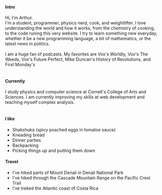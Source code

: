 #### Intro
Hi, I'm Arthur. 
<br>
I'm a student, programmer, physics nerd, cook, and weightlifter. I love understanding
the world and how it works, from the chemistry of cooking, to the code runing this very website.
I try to learn something new everyday, whether it be a new programming language, a bit of
mathematics, or the latest news in politics. 
<br><br>
I am a huge fan of podcasts. My favorites are Vox's Worldly,
Vox's The Weeds, Vox's Future Perfect, Mike Duncan's History of Revolutions, and
First Monday's
<br><br>
#### Currently
I study physics and computer science at Cornell's College of Arts and Sciences. I am currently
improving my skills at web development and teaching myself complex analysis. 
<br><br>
#### I like
- Shakshuka (spicy poached eggs in tomatoe sauce)
- Kneading bread
- Dinner parties
- Backpacking
- Picking things up and putting them down
#### Travel
- I've hiked parts of Mount Denali in Denali National Park
- I've hiked through the Cascade Mountain Range on the Pacific Crest Trail
- I've treked the Atlantic coast of Costa Rica

